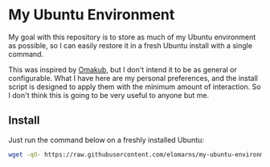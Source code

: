 # My Ubuntu Environment

My goal with this repository is to store as much of my Ubuntu environment as possible, so I can easily restore it in a fresh Ubuntu install with a single command.

This was inspired by [Omakub](https://github.com/basecamp/omakub), but I don't intend it to be as general or configurable. What I have here are my personal preferences, and the install script is designed to apply them with the minimum amount of interaction. So I don't think this is going to be very useful to anyone but me.

## Install

Just run the command below on a freshly installed Ubuntu:

```bash
wget -qO- https://raw.githubusercontent.com/elomarns/my-ubuntu-environment/main/boot.sh | bash
```
